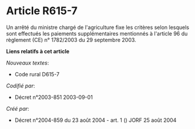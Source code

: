 # Article R615-7

Un arrêté du ministre chargé de l'agriculture fixe les critères selon lesquels sont effectués les paiements supplémentaires
mentionnés à l'article 96 du règlement (CE) n° 1782/2003 du 29 septembre 2003.

**Liens relatifs à cet article**

_Nouveaux textes_:

  - Code rural D615-7

_Codifié par_:

  - Décret n°2003-851 2003-09-01

_Créé par_:

  - Décret n°2004-859 du 23 août 2004 - art. 1 () JORF 25 août 2004
